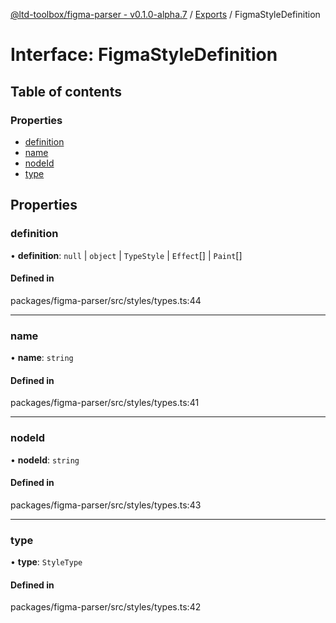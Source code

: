 [@ltd-toolbox/figma-parser - v0.1.0-alpha.7](../README.md) / [Exports](../modules.md) / FigmaStyleDefinition

# Interface: FigmaStyleDefinition

## Table of contents

### Properties

- [definition](FigmaStyleDefinition.md#definition)
- [name](FigmaStyleDefinition.md#name)
- [nodeId](FigmaStyleDefinition.md#nodeid)
- [type](FigmaStyleDefinition.md#type)

## Properties

### definition

• **definition**: ``null`` \| `object` \| `TypeStyle` \| `Effect`[] \| `Paint`[]

#### Defined in

packages/figma-parser/src/styles/types.ts:44

___

### name

• **name**: `string`

#### Defined in

packages/figma-parser/src/styles/types.ts:41

___

### nodeId

• **nodeId**: `string`

#### Defined in

packages/figma-parser/src/styles/types.ts:43

___

### type

• **type**: `StyleType`

#### Defined in

packages/figma-parser/src/styles/types.ts:42
